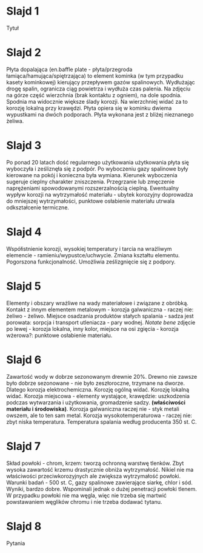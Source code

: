 # Slajd 1

  

Tytuł

  

# Slajd 2

  

Płyta dopalająca (en.baffle plate - płyta/przegroda łamiąca/hamująca/spiętrzająca) to element kominka (w tym przypadku kasety kominkowej) kierujący przepływem gazów spalinowych. Wydłużając drogę spalin, ogranicza ciąg powietrza i wydłuża czas palenia. Na zdjęciu na górze część wierzchnia (brak kontaktu z ogniem), na dole spodnia. Spodnia ma widocznie większe ślady korozji. Na wierzchniej widać za to korozję lokalną przy krawędzi. Płyta opiera się w kominku dwiema wypustkami na dwóch podporach. Płyta wykonana jest z bliżej nieznanego żeliwa.

  

# Slajd 3

  

Po ponad 20 latach dość regularnego użytkowania użytkowania płyta się wyboczyła i ześliznęła się z podpór. Po wyboczeniu gazy spalinowe były kierowane na pokój i konieczna była wymiana. Kierunek wyboczenia sugeruje cieplny charakter zniszczenia. Przegrzanie lub zmęczenie naprężeniami spowodowanymi rozszerzalnością cieplną. Ewentualny wypływ korozji na wytrzymałość materiału - ubytek korozyjny doprowadza do mniejszej wytrzymałości, punktowe osłabienie materiału utrwala odkształcenie termiczne.

  

# Slajd 4

  

Współistnienie korozji, wysokiej temperatury i tarcia na wrażliwym elemencie - ramieniu/wypustce/uchwycie. Zmiana kształtu elementu. Pogorszona funkcjonalność. Umożliwia ześlizgnięcie się z podpory.

  

# Slajd 5

  

Elementy i obszary wrażliwe na wady materiałowe i związane z obróbką. Kontakt z innym elementem metalowym - korozja galwaniczna - raczej nie: żeliwo - żeliwo. Miejsce osadzania produktów stałych spalania - sadza jest porowata: sorpcja i transport utleniacza - pary wodnej. *Notate bene* zdjęcie po lewej - korozja lokalna, inny kolor, miejsce na osi zgięcia - korozja wżerowa?: punktowe osłabienie materiału.

  

# Slajd 6

  

Zawartość wody w dobrze sezonowanym drewnie 20%. Drewno nie zawsze było dobrze sezonowane - nie było zeszłoroczne, trzymane na dworze. Dlatego korozja elektrochemiczna. Korozję ogólną widać. Korozję lokalną widać. Korozja miejscowa - elementy wystające, krawędzie: uszkodzenia podczas wytwarzania i użytkowania, gromadzenie sadzy. **(właściwości materiału i środowiska)**. Korozja galwaniczna raczej nie - styk metali owszem, ale to ten sam metal. Korozja wysokotemperaturowa - raczej nie: zbyt niska temperatura. Temperatura spalania według producenta 350 st. C.

  

# Slajd 7

  

Skład powłoki - chrom, krzem: tworzą ochronną warstwę tlenków. Zbyt wysoka zawartość krzemu drastycznie obniża wytrzymałość. Nikiel nie ma właściwości przeciwkorozyjnych ale zwiększa wytrzymałość powłoki. Warunki badań - 500 st. C, gazy spalinowe zawierające siarkę, chlor i sód. Wyniki, bardzo dobre. Wspominali jednak o dużej penetracji powłoki tlenem. W przypadku powłoki nie ma węgla, więc nie trzeba się martwić powstawaniem węglików chromu i nie trzeba dodawać tytanu.

  

# Slajd 8

  

Pytania